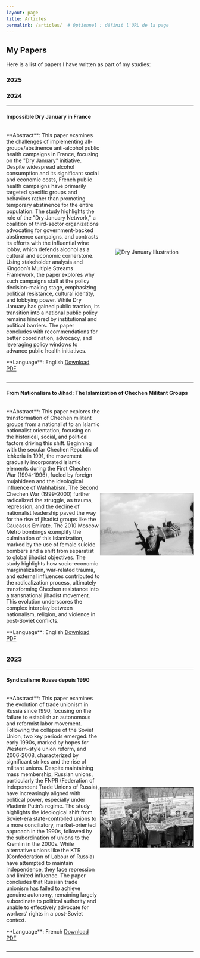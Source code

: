 ```yaml
---
layout: page
title: Articles
permalink: /articles/  # Optionnel : définit l'URL de la page
---
```


## My Papers

Here is a list of papers I have written as part of my studies:

### 2025



### 2024

---

#### Impossible Dry January in France  
<div style="display: flex; align-items: center;">
  <div style="flex: 1;">
    <p>
      **Abstract**:  
      This paper examines the challenges of implementing all-groups/abstinence anti-alcohol public health campaigns in France, focusing on the "Dry January" initiative. Despite widespread alcohol consumption and its significant social and economic costs, French public health campaigns have primarily targeted specific groups and behaviors rather than promoting temporary abstinence for the entire population. The study highlights the role of the "Dry January Network," a coalition of third-sector organizations advocating for government-backed abstinence campaigns, and contrasts its efforts with the influential wine lobby, which defends alcohol as a cultural and economic cornerstone. Using stakeholder analysis and Kingdon’s Multiple Streams Framework, the paper explores why such campaigns stall at the policy decision-making stage, emphasizing political resistance, cultural identity, and lobbying power. While Dry January has gained public traction, its transition into a national public policy remains hindered by institutional and political barriers. The paper concludes with recommendations for better coordination, advocacy, and leveraging policy windows to advance public health initiatives.
    </p>
    <p>
      **Language**: English  
       <a href="{{ site.baseurl }}/download/Impossible%20Dry%20January%20in%20France.pdf" download>Download PDF</a>   
    </p>
  </div>
  <div style="flex: 1; text-align: center;">
    <img src="{{ site.baseurl }}/images/dry_january.jpg" alt="Dry January Illustration" style="max-width: 100%; height: auto;">
  </div>
</div>

---

#### From Nationalism to Jihad: The Islamization of Chechen Militant Groups  
<div style="display: flex; align-items: center;">
  <div style="flex: 1;">
    <p>
      **Abstract**:  
     This paper explores the transformation of Chechen militant groups from a nationalist to an Islamic nationalist orientation, focusing on the historical, social, and political factors driving this shift. Beginning with the secular Chechen Republic of Ichkeria in 1991, the movement gradually incorporated Islamic elements during the First Chechen War (1994-1996), fueled by foreign mujahideen and the ideological influence of Wahhabism. The Second Chechen War (1999-2000) further radicalized the struggle, as trauma, repression, and the decline of nationalist leadership paved the way for the rise of jihadist groups like the Caucasus Emirate. The 2010 Moscow Metro bombings exemplify the culmination of this Islamization, marked by the use of female suicide bombers and a shift from separatist to global jihadist objectives. The study highlights how socio-economic marginalization, war-related trauma, and external influences contributed to the radicalization process, ultimately transforming Chechen resistance into a transnational jihadist movement. This evolution underscores the complex interplay between nationalism, religion, and violence in post-Soviet conflicts.
    </p>
    <p>
      **Language**: English  
      <a href="/download/Chechen%20Rebellion%20-%20a%20radicalization%20process.pdf" download>Download PDF</a>  
    </p>
  </div>
  <div style="flex: 1; text-align: center;">
    <img src="/images/chechen.jpg" alt="Chechen radicalization" style="max-width: 100%; height: auto;">
  </div>
</div>



### 2023

---

#### Syndicalisme Russe depuis 1990  
<div style="display: flex; align-items: center;">
  <div style="flex: 1;">
    <p>
      **Abstract**:  
      This paper examines the evolution of trade unionism in Russia since 1990, focusing on the failure to establish an autonomous and reformist labor movement. Following the collapse of the Soviet Union, two key periods emerged: the early 1990s, marked by hopes for Western-style union reform, and 2006-2008, characterized by significant strikes and the rise of militant unions. Despite maintaining mass membership, Russian unions, particularly the FNPR (Federation of Independent Trade Unions of Russia), have increasingly aligned with political power, especially under Vladimir Putin’s regime. The study highlights the ideological shift from Soviet-era state-controlled unions to a more conciliatory, market-oriented approach in the 1990s, followed by the subordination of unions to the Kremlin in the 2000s. While alternative unions like the KTR (Confederation of Labour of Russia) have attempted to maintain independence, they face repression and limited influence. The paper concludes that Russian trade unionism has failed to achieve genuine autonomy, remaining largely subordinate to political authority and unable to effectively advocate for workers’ rights in a post-Soviet context.
    </p>
    <p>
      **Language**: French  
      <a href="/download/Syndicalisme%20Russe%20depuis%201990.pdf" download>Download PDF</a>  
    </p>
  </div>
  <div style="flex: 1; text-align: center;">
    <img src="/images/syndicalisme_russe.jpg" alt="Syndicalisme Russe Illustration" style="max-width: 100%; height: auto;">
  </div>
</div>

---
